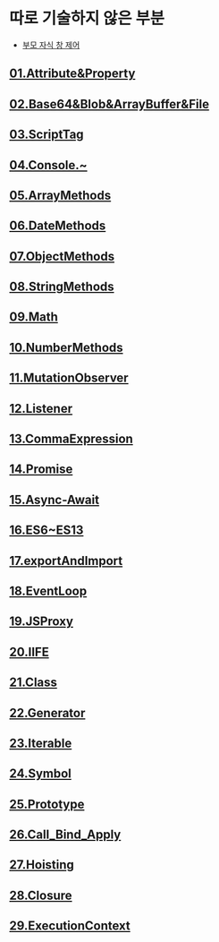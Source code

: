 # 따로 기술하지 않은 부분
- [부모 자식 창 제어](https://inpa.tistory.com/entry/JS-📚-부모창-➜-자식창의-값-전달)


## [01.Attribute&Property](01.Attribute&Property.md)
## [02.Base64&Blob&ArrayBuffer&File](02.Base64&Blob&ArrayBuffer&File.md)
## [03.ScriptTag](03.ScriptTag.md)
## [04.Console.~](04.Console.~.md)
## [05.ArrayMethods](05.ArrayMethods.md)
## [06.DateMethods](06.DateMethods.md)
## [07.ObjectMethods](07.ObjectMethods.md)
## [08.StringMethods](08.StringMethods.md)
## [09.Math](09.Math.md)
## [10.NumberMethods](10.NumberMethods.md)
## [11.MutationObserver](11.MutationObserver.md)
## [12.Listener](12.Listener.md)
## [13.CommaExpression](13.CommaExpression.md)
## [14.Promise](14.Promise.md)
## [15.Async-Await](15.Async-Await.md)
## [16.ES6~ES13](16.ES6~ES13.md)
## [17.exportAndImport](17.exportAndImport.md)
## [18.EventLoop](18.EventLoop.md)
## [19.JSProxy](19.JSProxy.md)
## [20.IIFE](20.IIFE.md)
## [21.Class](21.Class.md)
## [22.Generator](22.Generator.md)
## [23.Iterable](23.Iterable.md)
## [24.Symbol](24.Symbol.md)
## [25.Prototype](25.Prototype.md)
## [26.Call_Bind_Apply](26.Call_Bind_Apply.md)
## [27.Hoisting](27.Hoisting.md)
## [28.Closure](28.Closure.md)
## [29.ExecutionContext](29.ExecutionContext.md)
